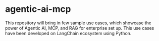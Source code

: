 # agentic-ai-mcp

This repository will bring in few sample use cases, which showcase the power of Agentic AI, MCP, and RAG for enterprise set up.  This use cases have been developed on LangChain ecosystem using Python.
